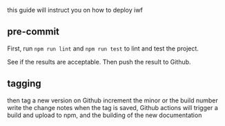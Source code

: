 this guide will instruct you on how to deploy iwf

## pre-commit

First, run `npm run lint` and `npm run test` to lint and test the project. 

See if the results are acceptable. Then push the result to Github.

## tagging

then tag a new version on Github
increment the minor or the build number
write the change notes 
when the tag is saved, Github actions will trigger a build and upload to npm, and the building of the new documentation
